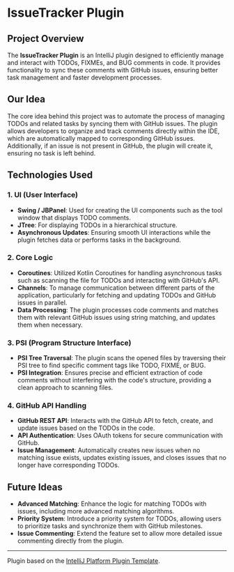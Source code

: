 # IssueTracker Plugin

## Project Overview
The **IssueTracker Plugin** is an IntelliJ plugin designed to efficiently manage and interact with TODOs, FIXMEs, and BUG comments in code. It provides functionality to sync these comments with GitHub issues, ensuring better task management and faster development processes.

## Our Idea
The core idea behind this project was to automate the process of managing TODOs and related tasks by syncing them with GitHub issues. The plugin allows developers to organize and track comments directly within the IDE, which are automatically mapped to corresponding GitHub issues. Additionally, if an issue is not present in GitHub, the plugin will create it, ensuring no task is left behind.

## Technologies Used

### 1. **UI (User Interface)**
- **Swing / JBPanel**: Used for creating the UI components such as the tool window that displays TODO comments.
- **JTree**: For displaying TODOs in a hierarchical structure.
- **Asynchronous Updates**: Ensuring smooth UI interactions while the plugin fetches data or performs tasks in the background.

### 2. **Core Logic**
- **Coroutines**: Utilized Kotlin Coroutines for handling asynchronous tasks such as scanning the file for TODOs and interacting with GitHub's API.
- **Channels**: To manage communication between different parts of the application, particularly for fetching and updating TODOs and GitHub issues in parallel.
- **Data Processing**: The plugin processes code comments and matches them with relevant GitHub issues using string matching, and updates them when necessary.

### 3. **PSI (Program Structure Interface)**
- **PSI Tree Traversal**: The plugin scans the opened files by traversing their PSI tree to find specific comment tags like TODO, FIXME, or BUG.
- **PSI Integration**: Ensures precise and efficient extraction of code comments without interfering with the code's structure, providing a clean approach to scanning files.

### 4. **GitHub API Handling**
- **GitHub REST API**: Interacts with the GitHub API to fetch, create, and update issues based on the TODOs in the code.
- **API Authentication**: Uses OAuth tokens for secure communication with GitHub.
- **Issue Management**: Automatically creates new issues when no matching issue exists, updates existing issues, and closes issues that no longer have corresponding TODOs.

## Future Ideas
- **Advanced Matching**: Enhance the logic for matching TODOs with issues, including more advanced matching algorithms.
- **Priority System**: Introduce a priority system for TODOs, allowing users to prioritize tasks and synchronize them with GitHub milestones.
- **Issue Commenting**: Extend the feature set to allow more detailed issue commenting directly from the plugin.

---
Plugin based on the [IntelliJ Platform Plugin Template][template].

[template]: https://github.com/JetBrains/intellij-platform-plugin-template
